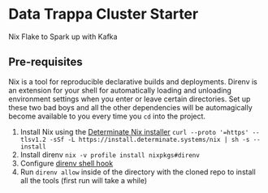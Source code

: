 # Data Trappa Cluster Starter

Nix Flake to Spark up with Kafka

## Pre-requisites

Nix is a tool for reproducible declarative builds and deployments. Direnv is an extension for your shell for automatically loading and unloading environment settings when you enter or leave certain directories. Set up these two bad boys and all the other dependencies will be automagically become available to you every time you `cd` into the project.

1. Install Nix using the [Determinate Nix installer](https://github.com/DeterminateSystems/nix-installer) `curl --proto '=https' --tlsv1.2 -sSf -L https://install.determinate.systems/nix | sh -s -- install`
2. Install direnv `nix -v profile install nixpkgs#direnv`
3. Configure [direnv shell hook](https://github.com/direnv/direnv/blob/master/docs/hook.md)
4. Run `direnv allow` inside of the directory with the cloned repo to install all the tools (first run will take a while)
